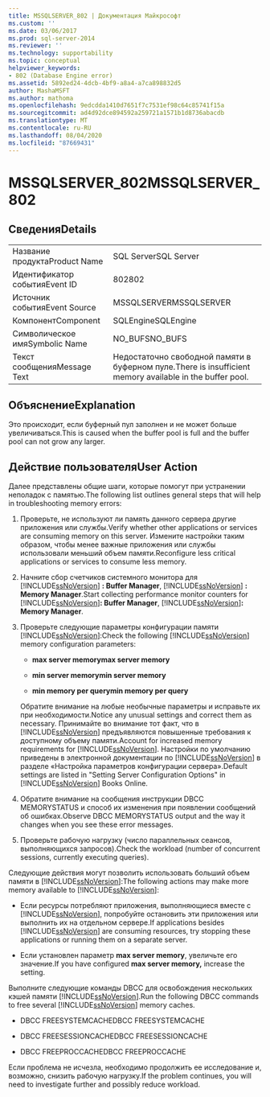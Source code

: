 ```yaml
---
title: MSSQLSERVER_802 | Документация Майкрософт
ms.custom: ''
ms.date: 03/06/2017
ms.prod: sql-server-2014
ms.reviewer: ''
ms.technology: supportability
ms.topic: conceptual
helpviewer_keywords:
- 802 (Database Engine error)
ms.assetid: 5892ed24-4dcb-4bf9-a8a4-a7ca898832d5
author: MashaMSFT
ms.author: mathoma
ms.openlocfilehash: 9edcdda1410d7651f7c7531ef98c64c85741f15a
ms.sourcegitcommit: ad4d92dce894592a259721a1571b1d8736abacdb
ms.translationtype: MT
ms.contentlocale: ru-RU
ms.lasthandoff: 08/04/2020
ms.locfileid: "87669431"
---
```

# <a name="mssqlserver_802"></a><span data-ttu-id="0f0d4-102">MSSQLSERVER_802</span><span class="sxs-lookup"><span data-stu-id="0f0d4-102">MSSQLSERVER_802</span></span>
    
## <a name="details"></a><span data-ttu-id="0f0d4-103">Сведения</span><span class="sxs-lookup"><span data-stu-id="0f0d4-103">Details</span></span>  
  
|||  
|-|-|  
|<span data-ttu-id="0f0d4-104">Название продукта</span><span class="sxs-lookup"><span data-stu-id="0f0d4-104">Product Name</span></span>|<span data-ttu-id="0f0d4-105">SQL Server</span><span class="sxs-lookup"><span data-stu-id="0f0d4-105">SQL Server</span></span>|  
|<span data-ttu-id="0f0d4-106">Идентификатор события</span><span class="sxs-lookup"><span data-stu-id="0f0d4-106">Event ID</span></span>|<span data-ttu-id="0f0d4-107">802</span><span class="sxs-lookup"><span data-stu-id="0f0d4-107">802</span></span>|  
|<span data-ttu-id="0f0d4-108">Источник события</span><span class="sxs-lookup"><span data-stu-id="0f0d4-108">Event Source</span></span>|<span data-ttu-id="0f0d4-109">MSSQLSERVER</span><span class="sxs-lookup"><span data-stu-id="0f0d4-109">MSSQLSERVER</span></span>|  
|<span data-ttu-id="0f0d4-110">Компонент</span><span class="sxs-lookup"><span data-stu-id="0f0d4-110">Component</span></span>|<span data-ttu-id="0f0d4-111">SQLEngine</span><span class="sxs-lookup"><span data-stu-id="0f0d4-111">SQLEngine</span></span>|  
|<span data-ttu-id="0f0d4-112">Символическое имя</span><span class="sxs-lookup"><span data-stu-id="0f0d4-112">Symbolic Name</span></span>|<span data-ttu-id="0f0d4-113">NO_BUFS</span><span class="sxs-lookup"><span data-stu-id="0f0d4-113">NO_BUFS</span></span>|  
|<span data-ttu-id="0f0d4-114">Текст сообщения</span><span class="sxs-lookup"><span data-stu-id="0f0d4-114">Message Text</span></span>|<span data-ttu-id="0f0d4-115">Недостаточно свободной памяти в буферном пуле.</span><span class="sxs-lookup"><span data-stu-id="0f0d4-115">There is insufficient memory available in the buffer pool.</span></span>|  
  
## <a name="explanation"></a><span data-ttu-id="0f0d4-116">Объяснение</span><span class="sxs-lookup"><span data-stu-id="0f0d4-116">Explanation</span></span>  
 <span data-ttu-id="0f0d4-117">Это происходит, если буферный пул заполнен и не может больше увеличиваться.</span><span class="sxs-lookup"><span data-stu-id="0f0d4-117">This is caused when the buffer pool is full and the buffer pool can not grow any larger.</span></span>  
  
## <a name="user-action"></a><span data-ttu-id="0f0d4-118">Действие пользователя</span><span class="sxs-lookup"><span data-stu-id="0f0d4-118">User Action</span></span>  
 <span data-ttu-id="0f0d4-119">Далее представлены общие шаги, которые помогут при устранении неполадок с памятью.</span><span class="sxs-lookup"><span data-stu-id="0f0d4-119">The following list outlines general steps that will help in troubleshooting memory errors:</span></span>  
  
1.  <span data-ttu-id="0f0d4-120">Проверьте, не используют ли память данного сервера другие приложения или службы.</span><span class="sxs-lookup"><span data-stu-id="0f0d4-120">Verify whether other applications or services are consuming memory on this server.</span></span> <span data-ttu-id="0f0d4-121">Измените настройки таким образом, чтобы менее важные приложения или службы использовали меньший объем памяти.</span><span class="sxs-lookup"><span data-stu-id="0f0d4-121">Reconfigure less critical applications or services to consume less memory.</span></span>  
  
2.  <span data-ttu-id="0f0d4-122">Начните сбор счетчиков системного монитора для [!INCLUDE[ssNoVersion](../../includes/ssnoversion-md.md)] **: Buffer Manager**, [!INCLUDE[ssNoVersion](../../includes/ssnoversion-md.md)] **: Memory Manager**.</span><span class="sxs-lookup"><span data-stu-id="0f0d4-122">Start collecting performance monitor counters for [!INCLUDE[ssNoVersion](../../includes/ssnoversion-md.md)]**: Buffer Manager**, [!INCLUDE[ssNoVersion](../../includes/ssnoversion-md.md)]**: Memory Manager**.</span></span>  
  
3.  <span data-ttu-id="0f0d4-123">Проверьте следующие параметры конфигурации памяти [!INCLUDE[ssNoVersion](../../includes/ssnoversion-md.md)]:</span><span class="sxs-lookup"><span data-stu-id="0f0d4-123">Check the following [!INCLUDE[ssNoVersion](../../includes/ssnoversion-md.md)] memory configuration parameters:</span></span>  
  
    -   <span data-ttu-id="0f0d4-124">**max server memory**</span><span class="sxs-lookup"><span data-stu-id="0f0d4-124">**max server memory**</span></span>  
  
    -   <span data-ttu-id="0f0d4-125">**min server memory**</span><span class="sxs-lookup"><span data-stu-id="0f0d4-125">**min server memory**</span></span>  
  
    -   <span data-ttu-id="0f0d4-126">**min memory per query**</span><span class="sxs-lookup"><span data-stu-id="0f0d4-126">**min memory per query**</span></span>  
  
     <span data-ttu-id="0f0d4-127">Обратите внимание на любые необычные параметры и исправьте их при необходимости.</span><span class="sxs-lookup"><span data-stu-id="0f0d4-127">Notice any unusual settings and correct them as necessary.</span></span> <span data-ttu-id="0f0d4-128">Принимайте во внимание тот факт, что в [!INCLUDE[ssNoVersion](../../includes/ssnoversion-md.md)] предъявляются повышенные требования к доступному объему памяти.</span><span class="sxs-lookup"><span data-stu-id="0f0d4-128">Account for increased memory requirements for [!INCLUDE[ssNoVersion](../../includes/ssnoversion-md.md)].</span></span> <span data-ttu-id="0f0d4-129">Настройки по умолчанию приведены в электронной документации по [!INCLUDE[ssNoVersion](../../includes/ssnoversion-md.md)] в разделе «Настройка параметров конфигурации сервера».</span><span class="sxs-lookup"><span data-stu-id="0f0d4-129">Default settings are listed in "Setting Server Configuration Options" in [!INCLUDE[ssNoVersion](../../includes/ssnoversion-md.md)] Books Online.</span></span>  
  
4.  <span data-ttu-id="0f0d4-130">Обратите внимание на сообщения инструкции DBCC MEMORYSTATUS и способ их изменения при появлении сообщений об ошибках.</span><span class="sxs-lookup"><span data-stu-id="0f0d4-130">Observe DBCC MEMORYSTATUS output and the way it changes when you see these error messages.</span></span>  
  
5.  <span data-ttu-id="0f0d4-131">Проверьте рабочую нагрузку (число параллельных сеансов, выполняющихся запросов).</span><span class="sxs-lookup"><span data-stu-id="0f0d4-131">Check the workload (number of concurrent sessions, currently executing queries).</span></span>  
  
 <span data-ttu-id="0f0d4-132">Следующие действия могут позволить использовать больший объем памяти в [!INCLUDE[ssNoVersion](../../includes/ssnoversion-md.md)]:</span><span class="sxs-lookup"><span data-stu-id="0f0d4-132">The following actions may make more memory available to [!INCLUDE[ssNoVersion](../../includes/ssnoversion-md.md)]:</span></span>  
  
-   <span data-ttu-id="0f0d4-133">Если ресурсы потребляют приложения, выполняющиеся вместе с [!INCLUDE[ssNoVersion](../../includes/ssnoversion-md.md)], попробуйте остановить эти приложения или выполнить их на отдельном сервере.</span><span class="sxs-lookup"><span data-stu-id="0f0d4-133">If applications besides [!INCLUDE[ssNoVersion](../../includes/ssnoversion-md.md)] are consuming resources, try stopping these applications or running them on a separate server.</span></span>  
  
-   <span data-ttu-id="0f0d4-134">Если установлен параметр **max server memory**, увеличьте его значение.</span><span class="sxs-lookup"><span data-stu-id="0f0d4-134">If you have configured **max server memory,** increase the setting.</span></span>  
  
 <span data-ttu-id="0f0d4-135">Выполните следующие команды DBCC для освобождения нескольких кэшей памяти [!INCLUDE[ssNoVersion](../../includes/ssnoversion-md.md)].</span><span class="sxs-lookup"><span data-stu-id="0f0d4-135">Run the following DBCC commands to free several [!INCLUDE[ssNoVersion](../../includes/ssnoversion-md.md)] memory caches.</span></span>  
  
-   <span data-ttu-id="0f0d4-136">DBCC FREESYSTEMCACHE</span><span class="sxs-lookup"><span data-stu-id="0f0d4-136">DBCC FREESYSTEMCACHE</span></span>  
  
-   <span data-ttu-id="0f0d4-137">DBCC FREESESSIONCACHE</span><span class="sxs-lookup"><span data-stu-id="0f0d4-137">DBCC FREESESSIONCACHE</span></span>  
  
-   <span data-ttu-id="0f0d4-138">DBCC FREEPROCCACHE</span><span class="sxs-lookup"><span data-stu-id="0f0d4-138">DBCC FREEPROCCACHE</span></span>  
  
 <span data-ttu-id="0f0d4-139">Если проблема не исчезла, необходимо продолжить ее исследование и, возможно, снизить рабочую нагрузку.</span><span class="sxs-lookup"><span data-stu-id="0f0d4-139">If the problem continues, you will need to investigate further and possibly reduce workload.</span></span>  
  
  
